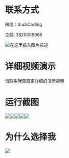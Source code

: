 # 联系方式

微信：duckCoding

企鹅: 3820006966

![在这里插入图片描述](http://upload.cxycsx.vip/91ab4bcb4f2c4c6db86365bb6d6e9c62.jpeg)

# 详细视频演示

请联系我获取更详细的演示视频

# 运行截图

![](http://www.bysj52.com/uploadfile/ueditor/image/202306/%E6%AF%95%E8%AE%BEspringboot220%E5%9F%BA%E4%BA%8ESpringBoot+Vue%E7%9A%84%E5%91%A8%E8%BE%B9%E6%B8%B8%E5%B9%B3%E5%8F%B0%E4%B8%AA%E4%BA%BA%E7%AE%A1%E7%90%86%E6%A8%A1%E5%9D%97%E7%9A%84%E6%AF%95%E4%B8%9A%E8%AE%BE%E8%AE%A1/1.png)![](http://www.bysj52.com/uploadfile/ueditor/image/202306/%E6%AF%95%E8%AE%BEspringboot220%E5%9F%BA%E4%BA%8ESpringBoot+Vue%E7%9A%84%E5%91%A8%E8%BE%B9%E6%B8%B8%E5%B9%B3%E5%8F%B0%E4%B8%AA%E4%BA%BA%E7%AE%A1%E7%90%86%E6%A8%A1%E5%9D%97%E7%9A%84%E6%AF%95%E4%B8%9A%E8%AE%BE%E8%AE%A1/3.png)![](http://www.bysj52.com/uploadfile/ueditor/image/202306/%E6%AF%95%E8%AE%BEspringboot220%E5%9F%BA%E4%BA%8ESpringBoot+Vue%E7%9A%84%E5%91%A8%E8%BE%B9%E6%B8%B8%E5%B9%B3%E5%8F%B0%E4%B8%AA%E4%BA%BA%E7%AE%A1%E7%90%86%E6%A8%A1%E5%9D%97%E7%9A%84%E6%AF%95%E4%B8%9A%E8%AE%BE%E8%AE%A1/4.png)![](http://www.bysj52.com/uploadfile/ueditor/image/202306/%E6%AF%95%E8%AE%BEspringboot220%E5%9F%BA%E4%BA%8ESpringBoot+Vue%E7%9A%84%E5%91%A8%E8%BE%B9%E6%B8%B8%E5%B9%B3%E5%8F%B0%E4%B8%AA%E4%BA%BA%E7%AE%A1%E7%90%86%E6%A8%A1%E5%9D%97%E7%9A%84%E6%AF%95%E4%B8%9A%E8%AE%BE%E8%AE%A1/5.png)![](http://www.bysj52.com/uploadfile/ueditor/image/202306/%E6%AF%95%E8%AE%BEspringboot220%E5%9F%BA%E4%BA%8ESpringBoot+Vue%E7%9A%84%E5%91%A8%E8%BE%B9%E6%B8%B8%E5%B9%B3%E5%8F%B0%E4%B8%AA%E4%BA%BA%E7%AE%A1%E7%90%86%E6%A8%A1%E5%9D%97%E7%9A%84%E6%AF%95%E4%B8%9A%E8%AE%BE%E8%AE%A1/2.png)

# 为什么选择我

![](http://upload.cxycsx.vip/%E7%A8%8B%E5%BA%8F%E8%AE%BE%E8%AE%A1.png)

